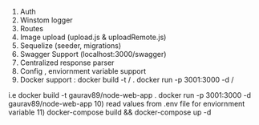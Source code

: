 1) Auth
2) Winstom logger
3) Routes
4) Image upload (upload.js & uploadRemote.js)
5) Sequelize (seeder, migrations)
6) Swagger Support (localhost:3000/swagger)
7) Centralized response parser
8) Config , enviornment variable support
9) Docker support :
	docker build -t <username>/<appname> .
	docker run -p 3001:3000 -d <username>/<appname>

i.e 
docker build -t gaurav89/node-web-app .
docker run -p 3001:3000 -d gaurav89/node-web-app
10) read values from .env file for enviornment variable
11) docker-compose build && docker-compose up -d
